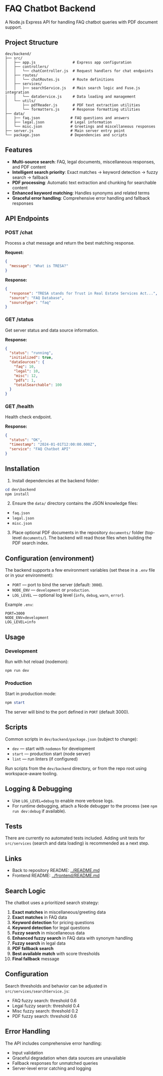 # FAQ Chatbot Backend

A Node.js Express API for handling FAQ chatbot queries with PDF document support.

## Project Structure

```
dev/backend/
├── src/
│   ├── app.js                 # Express app configuration
│   ├── controllers/
│   │   └── chatController.js  # Request handlers for chat endpoints
│   ├── routes/
│   │   └── chatRoutes.js      # Route definitions
│   ├── services/
│   │   ├── searchService.js   # Main search logic and Fuse.js integration
│   │   └── dataService.js     # Data loading and management
│   └── utils/
│       ├── pdfReader.js       # PDF text extraction utilities
│       └── formatters.js      # Response formatting utilities
├── data/
│   ├── faq.json              # FAQ questions and answers
│   ├── legal.json            # Legal information
│   └── misc.json             # Greetings and miscellaneous responses
├── server.js                 # Main server entry point
└── package.json              # Dependencies and scripts
```

## Features

- **Multi-source search**: FAQ, legal documents, miscellaneous responses, and PDF content
- **Intelligent search priority**: Exact matches → keyword detection → fuzzy search → fallback
- **PDF processing**: Automatic text extraction and chunking for searchable content
- **Enhanced keyword matching**: Handles synonyms and related terms
- **Graceful error handling**: Comprehensive error handling and fallback responses

## API Endpoints

### POST /chat

Process a chat message and return the best matching response.

**Request:**

```json
{
  "message": "What is TRESA?"
}
```

**Response:**

```json
{
  "response": "TRESA stands for Trust in Real Estate Services Act...",
  "source": "FAQ Database",
  "sourceType": "faq"
}
```

### GET /status

Get server status and data source information.

**Response:**

```json
{
  "status": "running",
  "initialized": true,
  "dataSources": {
    "faq": 10,
    "legal": 10,
    "misc": 12,
    "pdfs": 1,
    "totalSearchable": 100
  }
}
```

### GET /health

Health check endpoint.

**Response:**

```json
{
  "status": "OK",
  "timestamp": "2024-01-01T12:00:00.000Z",
  "service": "FAQ Chatbot API"
}
```

## Installation

1. Install dependencies at the backend folder:

```powershell
cd dev\backend
npm install
```

2. Ensure the `data/` directory contains the JSON knowledge files:

- `faq.json`
- `legal.json`
- `misc.json`

3. Place optional PDF documents in the repository `documents/` folder (top-level `documents/`). The backend will read those files when building the PDF search index.

## Configuration (environment)

The backend supports a few environment variables (set these in a `.env` file or in your environment):

- `PORT` — port to bind the server (default: `3000`).
- `NODE_ENV` — `development` or `production`.
- `LOG_LEVEL` — optional log level (`info`, `debug`, `warn`, `error`).

Example `.env`:

```
PORT=3000
NODE_ENV=development
LOG_LEVEL=info
```

## Usage

### Development

Run with hot reload (nodemon):

```powershell
npm run dev
```

### Production

Start in production mode:

```powershell
npm start
```

The server will bind to the port defined in `PORT` (default 3000).

## Scripts

Common scripts in `dev/backend/package.json` (subject to change):

- `dev` — start with `nodemon` for development
- `start` — production start (node server)
- `lint` — run linters (if configured)

Run scripts from the `dev/backend` directory, or from the repo root using workspace-aware tooling.

## Logging & Debugging

- Use `LOG_LEVEL=debug` to enable more verbose logs.
- For runtime debugging, attach a Node debugger to the process (see `npm run dev:debug` if available).

## Tests

There are currently no automated tests included. Adding unit tests for `src/services` (search and data loading) is recommended as a next step.

## Links

- Back to repository README: [../README.md](../README.md)
- Frontend README: [../frontend/README.md](../frontend/README.md)

## Search Logic

The chatbot uses a prioritized search strategy:

1. **Exact matches** in miscellaneous/greeting data
2. **Exact matches** in FAQ data
3. **Keyword detection** for pricing questions
4. **Keyword detection** for legal questions
5. **Fuzzy search** in miscellaneous data
6. **Enhanced fuzzy search** in FAQ data with synonym handling
7. **Fuzzy search** in legal data
8. **PDF fallback search**
9. **Best available match** with score thresholds
10. **Final fallback** message

## Configuration

Search thresholds and behavior can be adjusted in `src/services/searchService.js`:

- FAQ fuzzy search: threshold 0.6
- Legal fuzzy search: threshold 0.4
- Misc fuzzy search: threshold 0.2
- PDF fuzzy search: threshold 0.6

## Error Handling

The API includes comprehensive error handling:

- Input validation
- Graceful degradation when data sources are unavailable
- Fallback responses for unmatched queries
- Server-level error catching and logging
